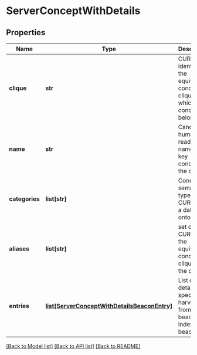 # ServerConceptWithDetails

## Properties
Name | Type | Description | Notes
------------ | ------------- | ------------- | -------------
**clique** | **str** | CURIE identifying the equivalent concept clique to which the concept belongs.  | [optional] 
**name** | **str** | Canonical human readable name of the key concept of the clique  | [optional] 
**categories** | **list[str]** | Concept semantic type as a CURIE into a data type ontology  | [optional] 
**aliases** | **list[str]** | set of alias CURIES in the equivalent concept clique of the concept  | [optional] 
**entries** | [**list[ServerConceptWithDetailsBeaconEntry]**](ServerConceptWithDetailsBeaconEntry.md) | List of details specifically harvested from beacons, indexed by beacon  | [optional] 

[[Back to Model list]](../README.md#documentation-for-models) [[Back to API list]](../README.md#documentation-for-api-endpoints) [[Back to README]](../README.md)


